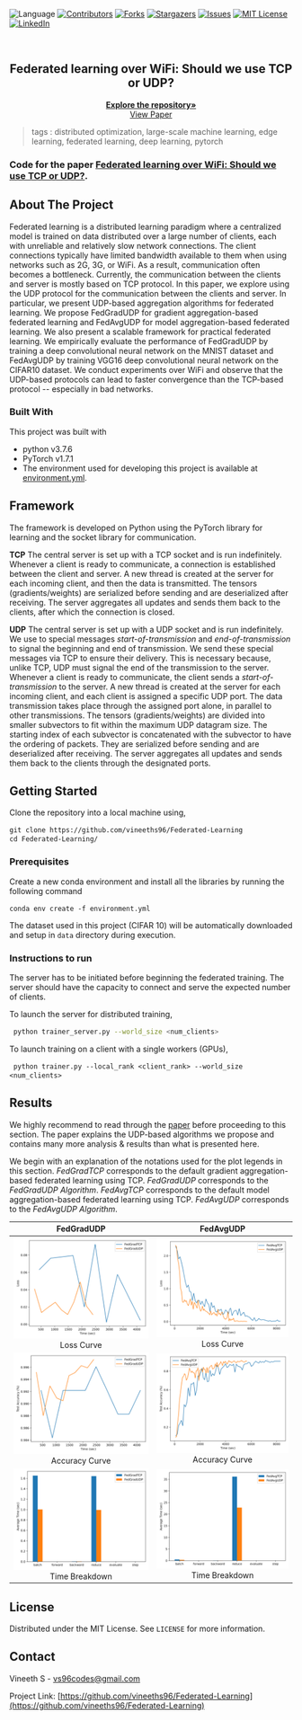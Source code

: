  ![Language](https://img.shields.io/badge/language-python--3.7.6-blue) [![Contributors][contributors-shield]][contributors-url] [![Forks][forks-shield]][forks-url] [![Stargazers][stars-shield]][stars-url] [![Issues][issues-shield]][issues-url] [![MIT License][license-shield]][license-url] [![LinkedIn][linkedin-shield]][linkedin-url]

<!-- PROJECT LOGO -->
<br />

<p align="center">
  <h2 align="center">Federated learning over WiFi: Should we use TCP or UDP?</h2>
  <p align="center">
    <a href=https://github.com/vineeths96/Federated-Learning><strong>Explore the repository»</strong></a>
    <br />
    <a href=https://osf.io/tuz6c>View Paper</a>
  </p>




</p>

> tags : distributed optimization, large-scale machine learning, edge learning, federated learning, deep learning, pytorch 



### Code for the paper [Federated learning over WiFi: Should we use TCP or UDP?](https://osf.io/tuz6c).



<!-- ABOUT THE PROJECT -->

## About The Project

Federated learning is a distributed learning paradigm where a centralized model is trained on data distributed over a large number of clients, each with unreliable and relatively slow network connections. The client connections typically have limited bandwidth available to them when using networks such as 2G, 3G, or WiFi. As a result, communication often becomes a bottleneck. Currently, the communication between the clients and server is mostly based on TCP protocol. In this paper, we explore using the UDP protocol for the communication between the clients and server. In particular, we present UDP-based aggregation algorithms for federated learning. We propose FedGradUDP for gradient aggregation-based federated learning and FedAvgUDP for model aggregation-based federated learning. We also present a scalable framework for practical federated learning. We empirically evaluate the performance of FedGradUDP by training a deep convolutional neural network on the MNIST dataset and FedAvgUDP by training VGG16 deep convolutional neural network on the CIFAR10 dataset. We conduct experiments over WiFi and observe that the UDP-based protocols can lead to faster convergence than the TCP-based protocol -- especially in bad networks. 



### Built With
This project was built with 

* python v3.7.6
* PyTorch v1.7.1
* The environment used for developing this project is available at [environment.yml](environment.yml).



## Framework

The framework is developed on Python using the PyTorch library for learning and the socket library for communication.  

**TCP** The central server is set up with a TCP socket and is run indefinitely. Whenever a client is ready to communicate, a connection is established between the client and server. A new thread is created at the server for each incoming client, and then the data is transmitted. The tensors (gradients/weights) are serialized before sending and are deserialized after receiving. The server aggregates all updates and sends them back to the clients, after which the connection is closed.

**UDP** The central server is set up with a UDP socket and is run indefinitely. We use to special messages *start-of-transmission* and *end-of-transmission* to signal the beginning and end of transmission. We send these special messages via TCP to ensure their delivery. This is necessary because, unlike TCP, UDP must signal the end of the transmission to the server. Whenever a client is ready to communicate, the client sends a *start-of-transmission* to the server. A new thread is created at the server for each incoming client, and each client is assigned a specific UDP port. The data transmission takes place through the assigned port alone, in parallel to other transmissions. The tensors (gradients/weights) are divided into smaller subvectors to fit within the maximum UDP datagram size. The starting index of each subvector is concatenated with the subvector to have the ordering of packets. They are serialized before sending and are deserialized after receiving. The server aggregates all updates and sends them back to the clients through the designated ports.



<!-- GETTING STARTED -->

## Getting Started

Clone the repository into a local machine using,

```shell
git clone https://github.com/vineeths96/Federated-Learning
cd Federated-Learning/
```

### Prerequisites

Create a new conda environment and install all the libraries by running the following command

```shell
conda env create -f environment.yml
```

The dataset used in this project (CIFAR 10) will be automatically downloaded and setup in `data` directory during execution.

### Instructions to run

The server has to be initiated before beginning the federated training. The server should have the capacity to connect and serve the expected number of clients.

To launch the server for distributed training, 

```sh
 python trainer_server.py --world_size <num_clients>
```

To launch training on a client with a single workers (GPUs), 

```shell
 python trainer.py --local_rank <client_rank> --world_size <num_clients>
```



<!-- RESULTS -->

## Results

We highly recommend to read through the [paper](https://osf.io/tuz6c) before proceeding to this section. The paper explains the UDP-based algorithms we propose and contains many more analysis & results than what is presented here. 

We begin with an explanation of the notations used for the plot legends in this section. *FedGradTCP* corresponds to the default gradient aggregation-based federated learning using TCP. *FedGradUDP* corresponds to the *FedGradUDP Algorithm*. *FedAvgTCP* corresponds to the default model aggregation-based federated learning using TCP. *FedAvgUDP* corresponds to the *FedAvgUDP Algorithm*.



|                          FedGradUDP                          |                          FedAvgUDP                           |
| :----------------------------------------------------------: | :----------------------------------------------------------: |
|   ![Loss](./plots/FedGradUDP/loss_time_CNN.svg)Loss Curve    |   ![Loss](./plots/FedAvgUDP/loss_time_VGG16.svg)Loss Curve   |
| ![Accuracy](./plots/FedGradUDP/top1_time_CNN.svg)Accuracy Curve | ![Accuracy](./plots/FedAvgUDP/top1_time_VGG16.svg)Accuracy Curve |
| ![DP](./plots/FedGradUDP/time_breakdown_CNN.svg)Time Breakdown | ![Time](./plots/FedAvgUDP/time_breakdown_VGG16.svg)Time Breakdown |



<!-- LICENSE -->

## License

Distributed under the MIT License. See `LICENSE` for more information.



<!-- CONTACT -->

## Contact

Vineeth S - vs96codes@gmail.com

Project Link: [https://github.com/vineeths96/Federated-Learning](https://github.com/vineeths96/Federated-Learning)






<!-- MARKDOWN LINKS & IMAGES -->
<!-- https://www.markdownguide.org/basic-syntax/#reference-style-links -->

[contributors-shield]: https://img.shields.io/github/contributors/vineeths96/Federated-Learning.svg?style=flat-square
[contributors-url]: https://github.com/vineeths96/Federated-Learning/graphs/contributors
[forks-shield]: https://img.shields.io/github/forks/vineeths96/Federated-Learning.svg?style=flat-square
[forks-url]: https://github.com/vineeths96/Federated-Learning/network/members
[stars-shield]: https://img.shields.io/github/stars/vineeths96/Federated-Learning.svg?style=flat-square
[stars-url]: https://github.com/vineeths96/Federated-Learning/stargazers
[issues-shield]: https://img.shields.io/github/issues/vineeths96/Federated-Learning.svg?style=flat-square
[issues-url]: https://github.com/vineeths96/Federated-Learning/issues
[license-shield]: https://img.shields.io/badge/License-MIT-yellow.svg
[license-url]: https://github.com/vineeths96/Federated-Learning/blob/master/LICENSE
[linkedin-shield]: https://img.shields.io/badge/-LinkedIn-black.svg?style=flat-square&logo=linkedin&colorB=555
[linkedin-url]: https://linkedin.com/in/vineeths

